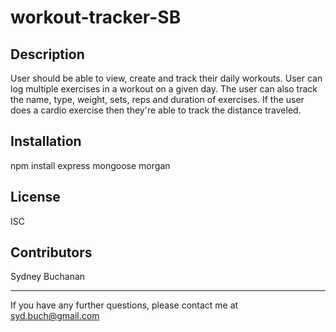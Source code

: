 # workout-tracker-SB

## Description

User should be able to view, create and track their daily workouts. User can log multiple exercises in a workout on a given day. The user can also track the name, type, weight, sets, reps and duration of exercises. If the user does a cardio exercise then they're able to track the distance traveled.

## Installation

npm install express mongoose morgan

## License

ISC

## Contributors

Sydney Buchanan

---

If you have any further questions, please contact me at syd.buch@gmail.com
